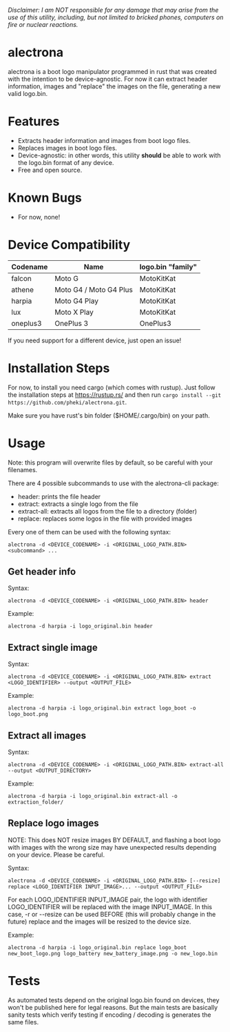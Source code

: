 *Disclaimer: I am NOT responsible for any damage that may arise from the use of this utility, including, but not limited to bricked phones, computers on fire or nuclear reactions.*

# alectrona

alectrona is a boot logo manipulator programmed in rust that was created with the intention to be device-agnostic. For now it can extract header information, images and "replace" the images on the file, generating a new valid logo.bin.

# Features

- Extracts header information and images from boot logo files.
- Replaces images in boot logo files.
- Device-agnostic: in other words, this utility **should** be able to work with the logo.bin format of any device.
- Free and open source.

# Known Bugs

- For now, none!

# Device Compatibility

| Codename | Name | logo.bin "family" |
| --- | --- | --- |
| falcon | Moto G | MotoKitKat |
| athene | Moto G4 / Moto G4 Plus | MotoKitKat |
| harpia | Moto G4 Play | MotoKitKat |
| lux | Moto X Play | MotoKitKat |
| oneplus3 | OnePlus 3 | OnePlus3 |

If you need support for a different device, just open an issue!

# Installation Steps

For now, to install you need cargo (which comes with rustup). Just follow the installation steps at https://rustup.rs/ and then run ```cargo install --git https://github.com/pheki/alectrona.git```.

Make sure you have rust's bin folder ($HOME/.cargo/bin) on your path.

# Usage
Note: this program will overwrite files by default, so be careful with your filenames.

There are 4 possible subcommands to use with the alectrona-cli package:
- header: prints the file header
- extract: extracts a single logo from the file
- extract-all: extracts all logos from the file to a directory (folder)
- replace: replaces some logos in the file with provided images

Every one of them can be used with the following syntax:
```
alectrona -d <DEVICE_CODENAME> -i <ORIGINAL_LOGO_PATH.BIN> <subcommand> ...
```

## Get header info

Syntax:
```
alectrona -d <DEVICE_CODENAME> -i <ORIGINAL_LOGO_PATH.BIN> header
```
Example:
```
alectrona -d harpia -i logo_original.bin header
```

## Extract single image
Syntax:
```
alectrona -d <DEVICE_CODENAME> -i <ORIGINAL_LOGO_PATH.BIN> extract <LOGO_IDENTIFIER> --output <OUTPUT_FILE>
```

Example:
```
alectrona -d harpia -i logo_original.bin extract logo_boot -o logo_boot.png
```

## Extract all images
Syntax:
```
alectrona -d <DEVICE_CODENAME> -i <ORIGINAL_LOGO_PATH.BIN> extract-all --output <OUTPUT_DIRECTORY>
```

Example:
```
alectrona -d harpia -i logo_original.bin extract-all -o extraction_folder/
```

## Replace logo images
NOTE: This does NOT resize images BY DEFAULT, and flashing a boot logo with images with the wrong size may have unexpected results depending on your device. Please be careful.

Syntax:
```
alectrona -d <DEVICE_CODENAME> -i <ORIGINAL_LOGO_PATH.BIN> [--resize] replace <LOGO_IDENTIFIER INPUT_IMAGE>... --output <OUTPUT_FILE>
```

For each LOGO_IDENTIFIER INPUT_IMAGE pair, the logo with identifier LOGO_IDENTIFIER will be replaced with the image INPUT_IMAGE.
In this case, -r or --resize can be used BEFORE (this will probably change in the future) replace and the images will be resized to the device size.

Example:
```
alectrona -d harpia -i logo_original.bin replace logo_boot new_boot_logo.png logo_battery new_battery_image.png -o new_logo.bin
```

# Tests

As automated tests depend on the original logo.bin found on devices, they won't be published here for legal reasons. But the main tests are basically sanity tests which verify testing if encoding / decoding is generates the same files.
